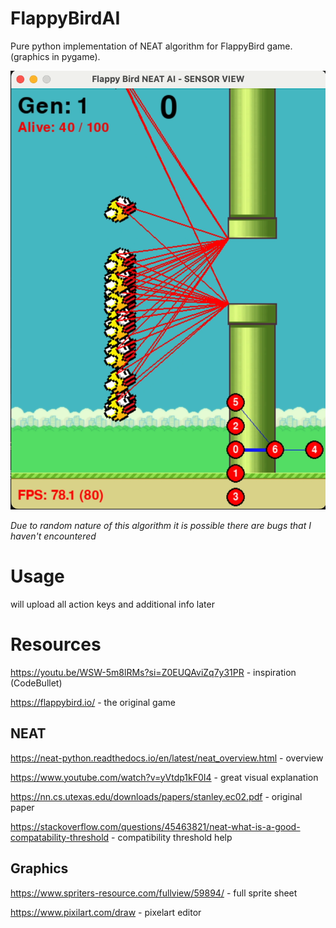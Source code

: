 # FlappyBirdAI

Pure python implementation of NEAT algorithm for FlappyBird game. (graphics in pygame).

[![FlappyBirdAI Demo](https://github.com/hubertStanowski/FlappyBirdAI/blob/master/images/thumbnail.png?raw=true)](https://youtu.be/0mKHcnQlVi0)

*Due to random nature of this algorithm it is possible there are bugs that I haven't encountered*
# Usage
will upload all action keys and additional info later

# Resources
https://youtu.be/WSW-5m8lRMs?si=Z0EUQAviZq7y31PR - inspiration (CodeBullet)

https://flappybird.io/ - the original game
## NEAT
https://neat-python.readthedocs.io/en/latest/neat_overview.html - overview

https://www.youtube.com/watch?v=yVtdp1kF0I4 - great visual explanation

https://nn.cs.utexas.edu/downloads/papers/stanley.ec02.pdf - original paper

https://stackoverflow.com/questions/45463821/neat-what-is-a-good-compatability-threshold - compatibility threshold help

## Graphics
https://www.spriters-resource.com/fullview/59894/ - full sprite sheet

https://www.pixilart.com/draw - pixelart editor
